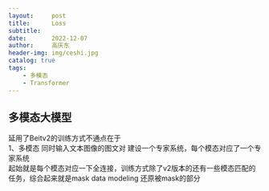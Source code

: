 ```yaml
---
layout:     post
title:      Loss
subtitle:   
date:       2022-12-07
author:     高庆东
header-img: img/ceshi.jpg
catalog: true
tags:
    - 多模态
    - Transformer
---
```


## 多模态大模型
延用了Beitv2的训练方式不通点在于  
1、多模态
同时输入文本图像的图文对
建设一个专家系统，每个模态对应了一个专家系统  
起始就是每个模态对应一下全连接，训练方式除了v2版本的还有一些模态匹配的  
任务，综合起来就是mask data modeling 还原被mask的部分

